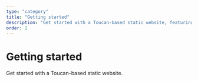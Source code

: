 ```yaml
---
type: "category"
title: "Getting started"
description: "Get started with a Toucan-based static website, featuring easy setup, customizable themes, and powerful content management"
order: 2
---
```


# Getting started

Get started with a Toucan-based static website.
